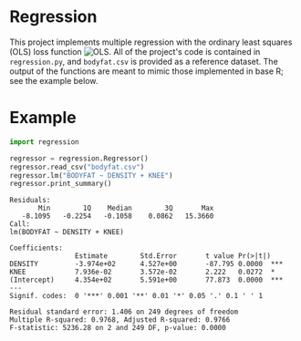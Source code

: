 # Regression

This project implements multiple regression with the ordinary least squares (OLS) loss function ![OLS](https://render.githubusercontent.com/render/math?math=\hat{\beta}=\underset{\beta}{\arg\min}\lVert%20y-X\beta\lVert).  All of the project's code is contained in `regression.py`, and `bodyfat.csv` is provided as a reference dataset.  The output of the functions are meant to mimic those implemented in base R; see the example below.

# Example

```python
import regression

regressor = regression.Regressor()
regressor.read_csv("bodyfat.csv")
regressor.lm("BODYFAT ~ DENSITY + KNEE")
regressor.print_summary()
```

```
Residuals:
       Min        1Q    Median        3Q       Max
   -8.1095   -0.2254   -0.1058    0.0862   15.3660
Call:
lm(BODYFAT ~ DENSITY + KNEE)

Coefficients:
                Estimate        Std.Error       t value Pr(>|t|)
DENSITY         -3.974e+02      4.527e+00       -87.795 0.0000  ***
KNEE            7.936e-02       3.572e-02       2.222   0.0272  *
(Intercept)     4.354e+02       5.591e+00       77.873  0.0000  ***
---
Signif. codes:  0 '***' 0.001 '**' 0.01 '*' 0.05 '.' 0.1 ' ' 1

Residual standard error: 1.406 on 249 degrees of freedom
Multiple R-squared: 0.9768, Adjusted R-squared: 0.9766
F-statistic: 5236.28 on 2 and 249 DF, p-value: 0.0000
```
